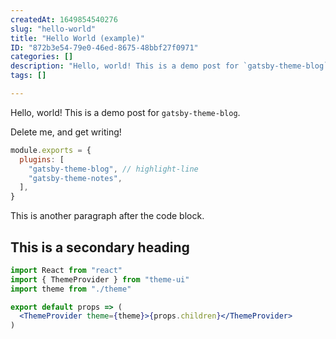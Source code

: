 ```yaml
---
createdAt: 1649854540276
slug: "hello-world"
title: "Hello World (example)"
ID: "872b3e54-79e0-46ed-8675-48bbf27f0971"
categories: []
description: "Hello, world! This is a demo post for `gatsby-theme-blog`."
tags: []

---
```

Hello, world! This is a demo post for `gatsby-theme-blog`.

Delete me, and get writing!

```js:title=gatsby-config.js
module.exports = {
  plugins: [
    "gatsby-theme-blog", // highlight-line
    "gatsby-theme-notes",
  ],
}
```

This is another paragraph after the code block.

## This is a secondary heading

```jsx
import React from "react"
import { ThemeProvider } from "theme-ui"
import theme from "./theme"

export default props => (
  <ThemeProvider theme={theme}>{props.children}</ThemeProvider>
)
```